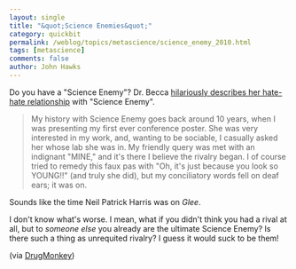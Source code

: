 ```yaml
---
layout: single 
title: "&quot;Science Enemies&quot;" 
category: quickbit
permalink: /weblog/topics/metascience/science_enemy_2010.html
tags: [metascience] 
comments: false 
author: John Hawks 
---
```


Do you have a "Science Enemy"? Dr. Becca <a href="http://www.labspaces.net/blog/528/My_Science_Enemy">hilariously describes her hate-hate relationship</a> with "Science Enemy". 

<blockquote>My history with Science Enemy goes back around 10 years, when I was presenting my first ever conference poster. She was very interested in my work, and, wanting to be sociable, I casually asked her whose lab she was in. My friendly query was met with an indignant "MINE," and it's there I believe the rivalry began. I of course tried to remedy this faux pas with "Oh, it's just because you look so YOUNG!!" (and truly she did), but my conciliatory words fell on deaf ears; it was on. </blockquote>

Sounds like the time Neil Patrick Harris was on <i>Glee</i>. 

I don't know what's worse. I mean, what if you didn't think you had a rival at all, but to <i>someone else</i> you already are the ultimate Science Enemy? Is there such a thing as unrequited rivalry? I guess it would suck to be them!

(via <a href="http://scienceblogs.com/drugmonkey/2010/09/science_enemies.php">DrugMonkey</a>)

